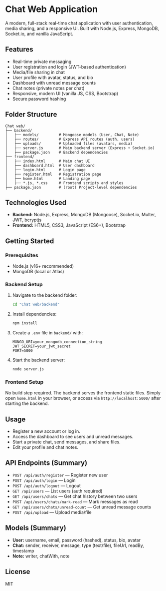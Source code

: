 # Chat Web Application

A modern, full-stack real-time chat application with user authentication, media sharing, and a responsive UI. Built with Node.js, Express, MongoDB, Socket.io, and vanilla JavaScript.

## Features

- Real-time private messaging
- User registration and login (JWT-based authentication)
- Media/file sharing in chat
- User profile with avatar, status, and bio
- Dashboard with unread message counts
- Chat notes (private notes per chat)
- Responsive, modern UI (vanilla JS, CSS, Bootstrap)
- Secure password hashing

## Folder Structure

```
Chat web/
├── backend/
│   ├── models/         # Mongoose models (User, Chat, Note)
│   ├── routes/         # Express API routes (auth, users)
│   ├── uploads/        # Uploaded files (avatars, media)
│   ├── server.js       # Main backend server (Express + Socket.io)
│   ├── package.json    # Backend dependencies
├── frontend/
│   ├── index.html      # Main chat UI
│   ├── dashboard.html  # User dashboard
│   ├── login.html      # Login page
│   ├── register.html   # Registration page
│   ├── home.html       # Landing page
│   ├── *.js, *.css     # Frontend scripts and styles
├── package.json        # (root) Project-level dependencies
```

## Technologies Used

- **Backend:** Node.js, Express, MongoDB (Mongoose), Socket.io, Multer, JWT, bcryptjs
- **Frontend:** HTML5, CSS3, JavaScript (ES6+), Bootstrap

## Getting Started

### Prerequisites
- Node.js (v16+ recommended)
- MongoDB (local or Atlas)

### Backend Setup
1. Navigate to the backend folder:
   ```sh
   cd "Chat web/backend"
   ```
2. Install dependencies:
   ```sh
   npm install
   ```
3. Create a `.env` file in `backend/` with:
   ```env
   MONGO_URI=your_mongodb_connection_string
   JWT_SECRET=your_jwt_secret
   PORT=5000
   ```
4. Start the backend server:
   ```sh
   node server.js
   ```

### Frontend Setup
No build step required. The backend serves the frontend static files. Simply open `home.html` in your browser, or access via `http://localhost:5000/` after starting the backend.

## Usage
- Register a new account or log in.
- Access the dashboard to see users and unread messages.
- Start a private chat, send messages, and share files.
- Edit your profile and chat notes.

## API Endpoints (Summary)
- `POST /api/auth/register` — Register new user
- `POST /api/auth/login` — Login
- `POST /api/auth/logout` — Logout
- `GET /api/users` — List users (auth required)
- `GET /api/users/chats` — Get chat history between two users
- `POST /api/users/chats/mark-read` — Mark messages as read
- `GET /api/users/chats/unread-count` — Get unread message counts
- `POST /api/upload` — Upload media/file

## Models (Summary)
- **User:** username, email, password (hashed), status, bio, avatar
- **Chat:** sender, receiver, message, type (text/file), fileUrl, readBy, timestamp
- **Note:** writer, chatWith, note

## License
MIT 